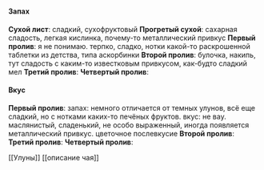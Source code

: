 ### 
#### Запах
**Сухой лист**: сладкий, сухофруктовый
**Прогретый сухой**: сахарная сладость, легкая кислинка, почему-то металлический привкус
**Первый пролив**: я не понимаю. терпко, сладко, нотки какой-то раскрошенной таблетки из детства, типа аскорбинки
**Второй пролив**: булочка, накипь, тут сладость с каким-то известковым привкусом, как-будто сладкий мел 
**Третий пролив**:
**Четвертый пролив**:

#### Вкус
**Первый пролив**: запах: немного отличается от темных улунов, всё еще сладкий, но с нотками каких-то печёных фруктов. вкус: не вау. маслянистый, сладенький, не особо выраженный, иногда появляется металлический привкус. цветочное послевкусие 
**Второй пролив**:
**Третий пролив**:
**Четвертый пролив**:

[[Улуны]]
[[описание чая]]